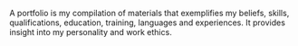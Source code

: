 A portfolio is my compilation of materials that exemplifies my beliefs, skills, qualifications, education, training,
languages and experiences. It provides insight into my personality and work ethics.
